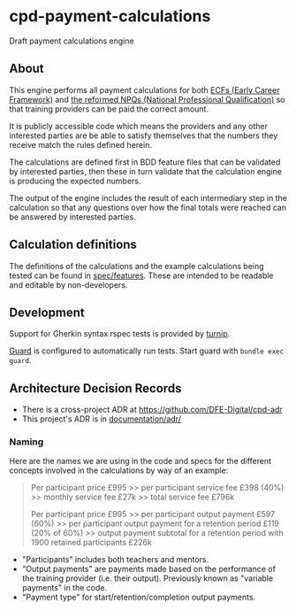 # cpd-payment-calculations
Draft payment calculations engine

## About

This engine performs all payment calculations for both [ECFs (Early Career Framework)](https://www.early-career-framework.education.gov.uk/) and [the reformed NPQs (National Professional Qualification)](https://www.gov.uk/government/publications/national-professional-qualifications-frameworks-from-september-2021) so that training providers can be paid the correct amount.

It is publicly accessible code which means the providers and any other interested parties are be able to satisfy themselves that the numbers they receive match the rules defined herein.

The calculations are defined first in BDD feature files that can be validated by interested parties, then these in turn validate that the calculation engine is producing the expected numbers.

The output of the engine includes the result of each intermediary step in the calculation so that any questions over how the final totals were reached can be answered by interested parties.

## Calculation definitions

The definitions of the calculations and the example calculations being tested can be found in [spec/features](spec/features). These are intended to be readable and editable by non-developers.

## Development

Support for Gherkin syntax rspec tests is provided by [turnip](https://github.com/jnicklas/turnip).

[Guard](https://github.com/guard/guard) is configured to automatically run tests. Start guard with `bundle exec guard`.

## Architecture Decision Records

* There is a cross-project ADR at <https://github.com/DFE-Digital/cpd-adr>
* This project's ADR is in [documentation/adr/](documentation/adr/)

### Naming

Here are the names we are using in the code and specs for the different concepts involved in the calculations by way of an example:

> Per participant price £995 >>
per participant service fee £398 (40%) >> monthly service fee £27k >> total service fee £796k
>
> Per participant price £995 >> per participant output payment £597 (60%) >> per participant output payment for a retention period £119 (20% of 60%) >> output payment subtotal for a retention period with 1900 retained participants £226k

* "Participants" includes both teachers and mentors.
* "Output payments" are payments made based on the performance of the training provider (i.e. their output). Previously known as "variable payments" in the code.
* "Payment type" for start/retention/completion output payments.
